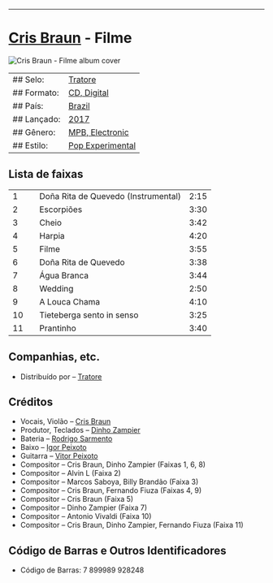 ___
# [Cris Braun](https://www.discogs.com/artist/4372003-Cris-Braun) - Filme

![Cris Braun - Filme album cover](https://i.discogs.com/PpH1tn-KM4m5eLEBdWejh7WyUeeCwMnrLG8Sm_RrV8A/rs:fit/g:sm/q:90/h:600/w:600/czM6Ly9kaXNjb2dz/LWRhdGFiYXNlLWlt/YWdlcy9SLTE2Mzgx/MTY5LTE2MDgwNzQ5/NDgtNDcyMy5qcGVn.jpeg)

| | |
|---|---|
|## Selo:|[Tratore](https://www.discogs.com/label/322126-Tratore)|
|## Formato:|[CD, Digital](https://www.discogs.com/search/?format_exact=CD)|
|## País:|[Brazil](https://www.discogs.com/search/?country_exact=Brazil)|
|## Lançado:|[2017](https://www.discogs.com/search/?year=2017)|
|## Gênero:|[MPB, Electronic](https://www.discogs.com/search/?genre_exact=Electronic)|
|## Estilo:|[Pop Experimental](https://www.discogs.com/style/Experimental)|

## Lista de faixas

| | | | |
|---|---|---|---|
|1||Doña Rita de Quevedo (Instrumental)|2:15|
|2||Escorpiões|3:30|
|3||Cheio|3:42|
|4||Harpia|4:20|
|5||Filme|3:55|
|6||Doña Rita de Quevedo|3:38|
|7||Água Branca|3:44|
|8||Wedding|2:50|
|9||A Louca Chama|4:10|
|10||Tieteberga sento in senso|3:25|
|11||Prantinho|3:40|

## Companhias, etc.

- Distribuído por – [Tratore](https://www.discogs.com/label/322126-Tratore)

## Créditos

- Vocais, Violão – [Cris Braun](https://www.discogs.com/artist/4372003-Cris-Braun)
- Produtor, Teclados – [Dinho Zampier](https://www.discogs.com/artist/3251318-Dinho-Zampier)
- Bateria – [Rodrigo Sarmento](https://www.discogs.com/artist/8249753-Rodrigo-Sarmento)
- Baixo – [Igor Peixoto](https://www.discogs.com/artist/9043221-Igor-Peixoto)
- Guitarra – [Vitor Peixoto](https://www.discogs.com/artist/9043222-Vitor-Peixoto)
- Compositor – Cris Braun, Dinho Zampier (Faixas 1, 6, 8)
- Compositor – Alvin L (Faixa 2)
- Compositor – Marcos Saboya, Billy Brandão (Faixa 3)
- Compositor – Cris Braun, Fernando Fiuza (Faixas 4, 9)
- Compositor – Cris Braun (Faixa 5)
- Compositor – Dinho Zampier (Faixa 7)
- Compositor – Antonio Vivaldi (Faixa 10)
- Compositor – Cris Braun, Dinho Zampier, Fernando Fiuza (Faixa 11)

## Código de Barras e Outros Identificadores

- Código de Barras: 7 899989 928248